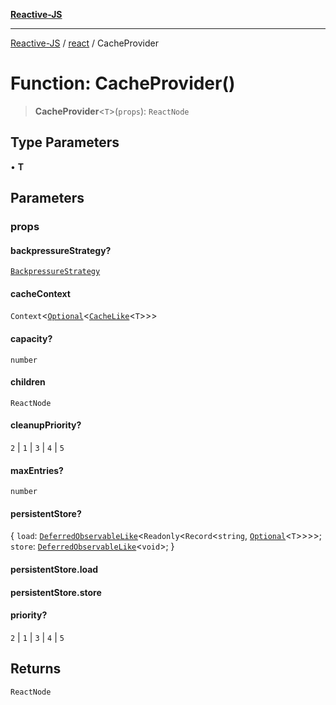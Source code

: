 [**Reactive-JS**](../../README.md)

***

[Reactive-JS](../../README.md) / [react](../README.md) / CacheProvider

# Function: CacheProvider()

> **CacheProvider**\<`T`\>(`props`): `ReactNode`

## Type Parameters

• **T**

## Parameters

### props

#### backpressureStrategy?

[`BackpressureStrategy`](../../utils/type-aliases/BackpressureStrategy.md)

#### cacheContext

`Context`\<[`Optional`](../../functions/type-aliases/Optional.md)\<[`CacheLike`](../../computations/Cache/interfaces/CacheLike.md)\<`T`\>\>\>

#### capacity?

`number`

#### children

`ReactNode`

#### cleanupPriority?

`2` \| `1` \| `3` \| `4` \| `5`

#### maxEntries?

`number`

#### persistentStore?

\{ `load`: [`DeferredObservableLike`](../../computations/interfaces/DeferredObservableLike.md)\<`Readonly`\<`Record`\<`string`, [`Optional`](../../functions/type-aliases/Optional.md)\<`T`\>\>\>\>; `store`: [`DeferredObservableLike`](../../computations/interfaces/DeferredObservableLike.md)\<`void`\>; \}

#### persistentStore.load

#### persistentStore.store

#### priority?

`2` \| `1` \| `3` \| `4` \| `5`

## Returns

`ReactNode`
